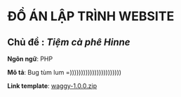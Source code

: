 # **ĐỒ ÁN LẬP TRÌNH WEBSITE** #

## Chủ đề :  _Tiệm cà phê Hinne_ ##

**Ngôn ngữ**: PHP

**Mô tả**: Bug tùm lum =)))))))))))))))))))))))

**Link template**: [waggy-1.0.0.zip](https://github.com/user-attachments/files/17247082/waggy-1.0.0.zip)
